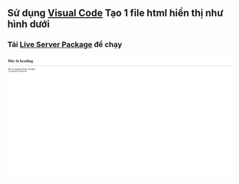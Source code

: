 ## Sử dụng [Visual Code](https://code.visualstudio.com/) Tạo 1 file html hiển thị như hình dưới
### Tải [Live Server Package](https://marketplace.visualstudio.com/items?itemName=ritwickdey.LiveServer) để chạy 

![First-Page](001.png)